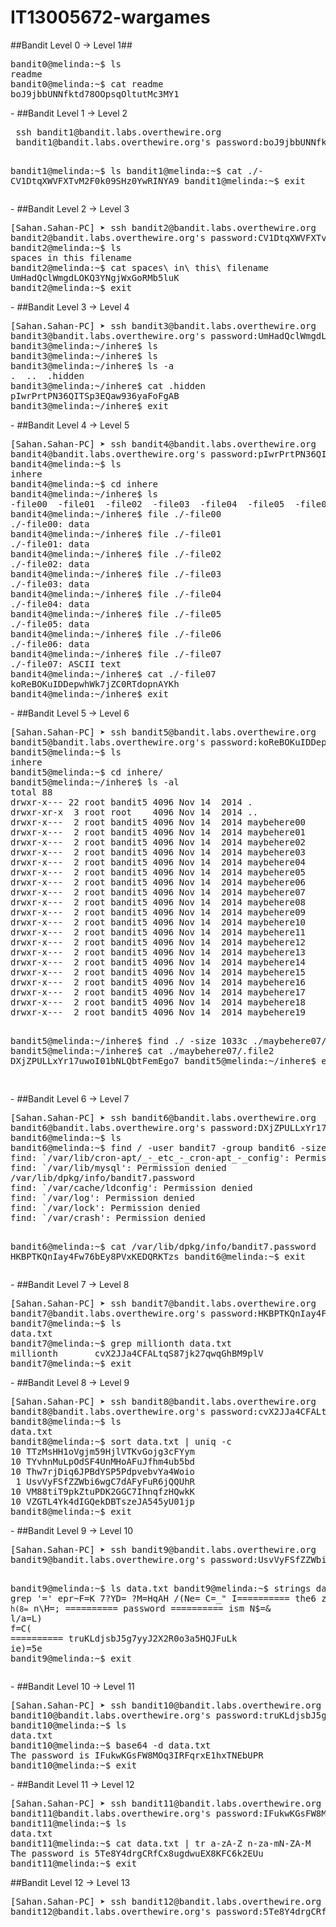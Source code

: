 # IT13005672-wargames #

##Bandit Level 0 → Level 1##
<p>
<pre>
bandit0@melinda:~$ ls
readme
bandit0@melinda:~$ cat readme
boJ9jbbUNNfktd78OOpsqOltutMc3MY1
</pre>
</p>
-
##Bandit Level 1 → Level 2
<p>
<pre>
 ssh bandit1@bandit.labs.overthewire.org
 bandit1@bandit.labs.overthewire.org's password:boJ9jbbUNNfktd78OOpsqOltutMc3MY1
 
 bandit1@melinda:~$ ls
 bandit1@melinda:~$ cat ./-
CV1DtqXWVFXTvM2F0k09SHz0YwRINYA9
bandit1@melinda:~$ exit
</pre>
</p>
-
##Bandit Level 2 → Level 3
<p>
<pre>
[Sahan.Sahan-PC] ➤ ssh bandit2@bandit.labs.overthewire.org
bandit2@bandit.labs.overthewire.org's password:CV1DtqXWVFXTvM2F0k09SHz0YwRINYA9
bandit2@melinda:~$ ls
spaces in this filename
bandit2@melinda:~$ cat spaces\ in\ this\ filename
UmHadQclWmgdLOKQ3YNgjWxGoRMb5luK
bandit2@melinda:~$ exit
</pre>
</p>
-
##Bandit Level 3 → Level 4
<p>
<pre>
[Sahan.Sahan-PC] ➤ ssh bandit3@bandit.labs.overthewire.org
bandit3@bandit.labs.overthewire.org's password:UmHadQclWmgdLOKQ3YNgjWxGoRMb5luK
bandit3@melinda:~/inhere$ ls
bandit3@melinda:~/inhere$ ls
bandit3@melinda:~/inhere$ ls -a
.  ..  .hidden
bandit3@melinda:~/inhere$ cat .hidden
pIwrPrtPN36QITSp3EQaw936yaFoFgAB
bandit3@melinda:~/inhere$ exit
</pre>
</p>
-
##Bandit Level 4  → Level 5
<p>
<pre>
[Sahan.Sahan-PC] ➤ ssh bandit4@bandit.labs.overthewire.org
bandit4@bandit.labs.overthewire.org's password:pIwrPrtPN36QITSp3EQaw936yaFoFgAB
bandit4@melinda:~$ ls
inhere
bandit4@melinda:~$ cd inhere
bandit4@melinda:~/inhere$ ls
-file00  -file01  -file02  -file03  -file04  -file05  -file06  -file07  -file08  -file09
bandit4@melinda:~/inhere$ file ./-file00
./-file00: data
bandit4@melinda:~/inhere$ file ./-file01
./-file01: data
bandit4@melinda:~/inhere$ file ./-file02
./-file02: data
bandit4@melinda:~/inhere$ file ./-file03
./-file03: data
bandit4@melinda:~/inhere$ file ./-file04
./-file04: data
bandit4@melinda:~/inhere$ file ./-file05
./-file05: data
bandit4@melinda:~/inhere$ file ./-file06
./-file06: data
bandit4@melinda:~/inhere$ file ./-file07
./-file07: ASCII text
bandit4@melinda:~/inhere$ cat ./-file07
koReBOKuIDDepwhWk7jZC0RTdopnAYKh
bandit4@melinda:~/inhere$ exit
</pre>
</p>
-
##Bandit Level 5  → Level 6
<p>
<pre>
[Sahan.Sahan-PC] ➤ ssh bandit5@bandit.labs.overthewire.org
bandit5@bandit.labs.overthewire.org's password:koReBOKuIDDepwhWk7jZC0RTdopnAYKh
bandit5@melinda:~$ ls
inhere
bandit5@melinda:~$ cd inhere/
bandit5@melinda:~/inhere$ ls -al
total 88
drwxr-x--- 22 root bandit5 4096 Nov 14  2014 .
drwxr-xr-x  3 root root    4096 Nov 14  2014 ..
drwxr-x---  2 root bandit5 4096 Nov 14  2014 maybehere00
drwxr-x---  2 root bandit5 4096 Nov 14  2014 maybehere01
drwxr-x---  2 root bandit5 4096 Nov 14  2014 maybehere02
drwxr-x---  2 root bandit5 4096 Nov 14  2014 maybehere03
drwxr-x---  2 root bandit5 4096 Nov 14  2014 maybehere04
drwxr-x---  2 root bandit5 4096 Nov 14  2014 maybehere05
drwxr-x---  2 root bandit5 4096 Nov 14  2014 maybehere06
drwxr-x---  2 root bandit5 4096 Nov 14  2014 maybehere07
drwxr-x---  2 root bandit5 4096 Nov 14  2014 maybehere08
drwxr-x---  2 root bandit5 4096 Nov 14  2014 maybehere09
drwxr-x---  2 root bandit5 4096 Nov 14  2014 maybehere10
drwxr-x---  2 root bandit5 4096 Nov 14  2014 maybehere11
drwxr-x---  2 root bandit5 4096 Nov 14  2014 maybehere12
drwxr-x---  2 root bandit5 4096 Nov 14  2014 maybehere13
drwxr-x---  2 root bandit5 4096 Nov 14  2014 maybehere14
drwxr-x---  2 root bandit5 4096 Nov 14  2014 maybehere15
drwxr-x---  2 root bandit5 4096 Nov 14  2014 maybehere16
drwxr-x---  2 root bandit5 4096 Nov 14  2014 maybehere17
drwxr-x---  2 root bandit5 4096 Nov 14  2014 maybehere18
drwxr-x---  2 root bandit5 4096 Nov 14  2014 maybehere19

bandit5@melinda:~/inhere$ find ./ -size 1033c
./maybehere07/.file2
bandit5@melinda:~/inhere$ cat ./maybehere07/.file2
DXjZPULLxYr17uwoI01bNLQbtFemEgo7
                      bandit5@melinda:~/inhere$ exit

</pre>
</p>
-
##Bandit Level 6  → Level 7
<p>
<pre>
[Sahan.Sahan-PC] ➤ ssh bandit6@bandit.labs.overthewire.org
bandit6@bandit.labs.overthewire.org's password:DXjZPULLxYr17uwoI01bNLQbtFemEgo7
bandit6@melinda:~$ ls
bandit6@melinda:~$ find / -user bandit7 -group bandit6 -size 33c
find: `/var/lib/cron-apt/_-_etc_-_cron-apt_-_config': Permission denied
find: `/var/lib/mysql': Permission denied
/var/lib/dpkg/info/bandit7.password
find: `/var/cache/ldconfig': Permission denied
find: `/var/log': Permission denied
find: `/var/lock': Permission denied
find: `/var/crash': Permission denied

bandit6@melinda:~$ cat /var/lib/dpkg/info/bandit7.password
HKBPTKQnIay4Fw76bEy8PVxKEDQRKTzs
bandit6@melinda:~$ exit
</pre>
</p>
-
##Bandit Level 7  → Level 8
<p>
<pre>
[Sahan.Sahan-PC] ➤ ssh bandit7@bandit.labs.overthewire.org
bandit7@bandit.labs.overthewire.org's password:HKBPTKQnIay4Fw76bEy8PVxKEDQRKTzs
bandit7@melinda:~$ ls
data.txt
bandit7@melinda:~$ grep millionth data.txt
millionth       cvX2JJa4CFALtqS87jk27qwqGhBM9plV
bandit7@melinda:~$ exit
</pre>
</p>
-
##Bandit Level 8  → Level 9
<p>
<pre>
[Sahan.Sahan-PC] ➤ ssh bandit8@bandit.labs.overthewire.org
bandit8@bandit.labs.overthewire.org's password:cvX2JJa4CFALtqS87jk27qwqGhBM9plV
bandit8@melinda:~$ ls
data.txt
bandit8@melinda:~$ sort data.txt | uniq -c
10 TTzMsHH1oVgjm59HjlVTKvGojg3cFYym
10 TYvhnMuLpOdSF4UnMHoAFuJfhm4ub5bd
10 Thw7rjDiq6JPBdYSP5PdpvebvYa4Woio
 1 UsvVyFSfZZWbi6wgC7dAFyFuR6jQQUhR
10 VM88tiT9pkZtuPDK2GGC7IhnqfzHQwkK
10 VZGTL4Yk4dIGQekDBTszeJA545yU01jp
bandit8@melinda:~$ exit
</pre>
</p>
-
##Bandit Level 9  → Level 10
<p>
<pre>
[Sahan.Sahan-PC] ➤ ssh bandit9@bandit.labs.overthewire.org
bandit9@bandit.labs.overthewire.org's password:UsvVyFSfZZWbi6wgC7dAFyFuR6jQQUhR

bandit9@melinda:~$ ls
data.txt
bandit9@melinda:~$ strings data.txt | grep '='
epr~F=K
7?YD=
?M=HqAH
/(Ne=
C=_"
I========== the6
z5Y=
`h(8=`
n\H=;
========== password
========== ism
N$=&
l/a=L)
f=C(
========== truKLdjsbJ5g7yyJ2X2R0o3a5HQJFuLk
ie)=5e
bandit9@melinda:~$ exit
</pre>
</p>
-
##Bandit Level  10 → Level 11
<p>
<pre>
[Sahan.Sahan-PC] ➤ ssh bandit10@bandit.labs.overthewire.org
bandit10@bandit.labs.overthewire.org's password:truKLdjsbJ5g7yyJ2X2R0o3a5HQJFuLk
bandit10@melinda:~$ ls
data.txt
bandit10@melinda:~$ base64 -d data.txt
The password is IFukwKGsFW8MOq3IRFqrxE1hxTNEbUPR
bandit10@melinda:~$ exit
</pre>
</p>
-
##Bandit Level  11 → Level 12
<p>
<pre>
[Sahan.Sahan-PC] ➤ ssh bandit11@bandit.labs.overthewire.org
bandit11@bandit.labs.overthewire.org's password:IFukwKGsFW8MOq3IRFqrxE1hxTNEbUPR
bandit11@melinda:~$ ls
data.txt
bandit11@melinda:~$ cat data.txt | tr a-zA-Z n-za-mN-ZA-M
The password is 5Te8Y4drgCRfCx8ugdwuEX8KFC6k2EUu
bandit11@melinda:~$ exit
</pre>
</p>
##Bandit Level  12 → Level 13
<p>
<pre>
[Sahan.Sahan-PC] ➤ ssh bandit12@bandit.labs.overthewire.org
bandit12@bandit.labs.overthewire.org's password:5Te8Y4drgCRfCx8ugdwuEX8KFC6k2EUu


</pre>
</p>







